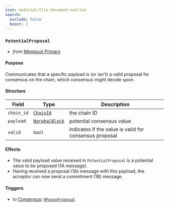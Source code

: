```yaml
---
icon: material/file-document-outline
search:
  exclude: false
  boost: 2
---
```


### `PotentialProposal`

<!-- --8<-- [start:purpose] -->
- _from_ [Mempool Primary](../mempool/primary.md)

#### Purpose

Communicates that a specific payload is (or isn't) a valid proposal for consensus on the chain, which consensus might decide upon.
<!-- --8<-- [end:purpose] -->
<!-- --8<-- [start:details] -->
#### Structure

| Field | Type | Description |
| ----- | ---- | ----------- |
| `chain_id` | [`ChainId`](#ChainId) | the chain ID |
| `payload` | [`NarwhalBlock`](#NarwhalBlock) | potential consensus value |
| `valid` | `bool` | indicates if the value is valid for consensus proposal |

#### Effects

- The valid payload value received in `PotentialProposal` is a potential value to be proposed (1A message).
- Having received a proposal (1A) message with this payload, the acceptor can now send a commitment (1B) message.

#### Triggers

- to [Consensus](#Consensus): [`HPaxosProposal`](#hpaxosproposal)
<!-- --8<-- [end:details] -->
<!--
```rust
/// Communicates that a specific payload is (or isn't) a valid proposal for consensus on the chain.
struct PotentialProposal {
  chain_id : ChainId,
  payload : NarwhalBlock,
  valid : bool,
}
```
-->
